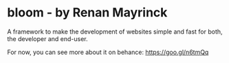 # bloom - by Renan Mayrinck
A framework to make the development of websites simple and fast for both, the developer and end-user.

For now, you can see more about it on behance: https://goo.gl/n6tmQq